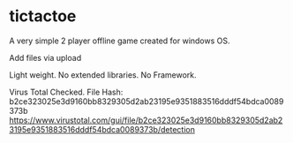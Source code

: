 # tictactoe
A very simple 2 player offline game created for windows OS.

Add files via upload

Light weight. No extended libraries. No Framework. 

Virus Total Checked. File Hash: b2ce323025e3d9160bb8329305d2ab23195e9351883516dddf54bdca0089373b
https://www.virustotal.com/gui/file/b2ce323025e3d9160bb8329305d2ab23195e9351883516dddf54bdca0089373b/detection
